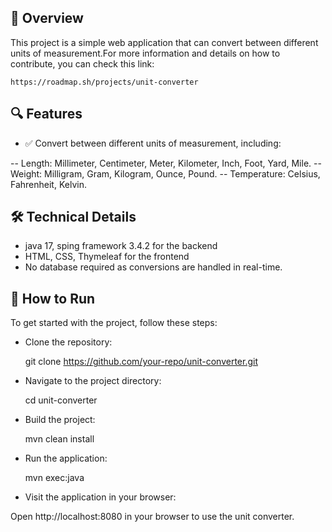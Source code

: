 ## 🎯 Overview
This project is a simple web application that can convert between different units of measurement.For more information and details on how to contribute, you can check this link:

    https://roadmap.sh/projects/unit-converter

## 🔍 Features

- ✅ Convert between different units of measurement, including:

-- Length: Millimeter, Centimeter, Meter, Kilometer, Inch, Foot, Yard, Mile.
-- Weight: Milligram, Gram, Kilogram, Ounce, Pound.
-- Temperature: Celsius, Fahrenheit, Kelvin.

## 🛠️ Technical Details

- java 17, sping framework 3.4.2 for the backend
- HTML, CSS, Thymeleaf for the frontend
- No database required as conversions are handled in real-time.

## 🏃 How to Run
To get started with the project, follow these steps:

- Clone the repository:

    git clone https://github.com/your-repo/unit-converter.git

- Navigate to the project directory:

    cd unit-converter

- Build the project:

    mvn clean install

- Run the application:

    mvn exec:java

- Visit the application in your browser:

Open http://localhost:8080 in your browser to use the unit converter.
